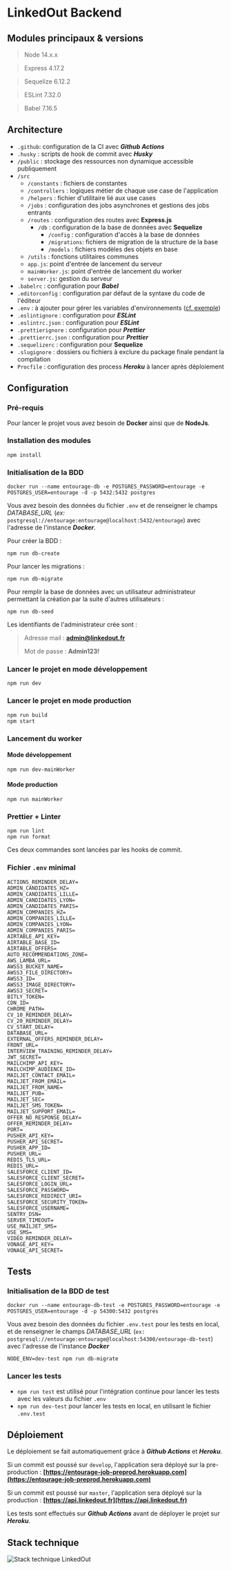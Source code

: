 # LinkedOut Backend

## Modules principaux & versions

> Node 14.x.x

> Express 4.17.2

> Sequelize 6.12.2

> ESLint 7.32.0

> Babel 7.16.5

## Architecture

- `.github`: configuration de la CI avec __*Github Actions*__
- `.husky` : scripts de hook de commit avec __*Husky*__
- `/public` : stockage des ressources non dynamique accessible publiquement
- `/src`
  - `/constants` : fichiers de constantes
  - `/controllers` : logiques métier de chaque use case de l'application
  - `/helpers` : fichier d'utilitaire lié aux use cases
  - `/jobs` : configuration des jobs asynchrones et gestions des jobs entrants
  - `/routes` : configuration des routes avec **Express.js**
    - `/db` : configuration de la base de données avec **Sequelize**
      - `/config` : configuration d'accès à la base de données
      - `/migrations`: fichiers de migration de la structure de la base
      - `/models` : fichiers modèles des objets en base
  - `/utils` : fonctions utilitaires communes
  - `app.js`: point d'entrée de lancement du serveur
  - `mainWorker.js`: point d'entrée de lancement du worker
  - `server.js`: gestion du serveur
- `.babelrc` : configuration pour __*Babel*__
- `.editorconfig` : configuration par défaut de la syntaxe du code de l'éditeur
- `.env` : à ajouter pour gérer les variables d'environnements ([cf. exemple](#fichier-env-minimal))
- `.eslintignore` : configuration pour __*ESLint*__
- `.eslintrc.json` : configuration pour __*ESLint*__
- `.prettierignore` : configuration pour __*Prettier*__
- `.prettierrc.json` : configuration pour __*Prettier*__
- `.sequelizerc` : configuration pour **Sequelize**
- `.slugignore` : dossiers ou fichiers à exclure du package finale pendant la compilation
- `Procfile` : configuration des process __*Heroku*__ à lancer après déploiement


## Configuration

### Pré-requis

Pour lancer le projet vous avez besoin de **Docker** ainsi que de **NodeJs**.

### Installation des modules

```
npm install
```

### Initialisation de la BDD

```
docker run --name entourage-db -e POSTGRES_PASSWORD=entourage -e POSTGRES_USER=entourage -d -p 5432:5432 postgres
```

Vous avez besoin des données du fichier `.env` et de renseigner le champs *DATABASE_URL* (*ex:* `postgresql://entourage:entourage@localhost:5432/entourage`) avec l'adresse de l'instance __*Docker*__.

Pour créer la BDD :
```
npm run db-create
```

Pour lancer les migrations :

```
npm run db-migrate
```

Pour remplir la base de données avec un utilisateur administrateur permettant la création par la suite d'autres utilisateurs :

```
npm run db-seed
```

Les identifiants de l'administrateur crée sont :
> Adresse mail : **admin@linkedout.fr**
> 
> Mot de passe : **Admin123!**

### Lancer le projet en mode développement

```
npm run dev
```

### Lancer le projet en mode production
```
npm run build
npm start
```

### Lancement du worker

#### Mode développement
```
npm run dev-mainWorker
```

#### Mode production
```
npm run mainWorker
```

### Prettier + Linter
```
npm run lint
npm run format
```
Ces deux commandes sont lancées par les hooks de commit.

### Fichier `.env` minimal

```.dotenv
ACTIONS_REMINDER_DELAY=
ADMIN_CANDIDATES_HZ=
ADMIN_CANDIDATES_LILLE=
ADMIN_CANDIDATES_LYON=
ADMIN_CANDIDATES_PARIS=
ADMIN_COMPANIES_HZ=
ADMIN_COMPANIES_LILLE=
ADMIN_COMPANIES_LYON=
ADMIN_COMPANIES_PARIS=
AIRTABLE_API_KEY=
AIRTABLE_BASE_ID=
AIRTABLE_OFFERS=
AUTO_RECOMMENDATIONS_ZONE=
AWS_LAMBA_URL=
AWSS3_BUCKET_NAME=
AWSS3_FILE_DIRECTORY=
AWSS3_ID=
AWSS3_IMAGE_DIRECTORY=
AWSS3_SECRET=
BITLY_TOKEN=
CDN_ID=
CHROME_PATH=
CV_10_REMINDER_DELAY=
CV_20_REMINDER_DELAY=
CV_START_DELAY=
DATABASE_URL=
EXTERNAL_OFFERS_REMINDER_DELAY=
FRONT_URL=
INTERVIEW_TRAINING_REMINDER_DELAY=
JWT_SECRET=
MAILCHIMP_API_KEY=
MAILCHIMP_AUDIENCE_ID=
MAILJET_CONTACT_EMAIL=
MAILJET_FROM_EMAIL=
MAILJET_FROM_NAME=
MAILJET_PUB=
MAILJET_SEC=
MAILJET_SMS_TOKEN=
MAILJET_SUPPORT_EMAIL=
OFFER_NO_RESPONSE_DELAY=
OFFER_REMINDER_DELAY=
PORT=
PUSHER_API_KEY=
PUSHER_API_SECRET=
PUSHER_APP_ID=
PUSHER_URL=
REDIS_TLS_URL=
REDIS_URL=
SALESFORCE_CLIENT_ID=
SALESFORCE_CLIENT_SECRET=
SALESFORCE_LOGIN_URL=
SALESFORCE_PASSWORD=
SALESFORCE_REDIRECT_URI=
SALESFORCE_SECURITY_TOKEN=
SALESFORCE_USERNAME=
SENTRY_DSN=
SERVER_TIMEOUT=
USE_MAILJET_SMS=
USE_SMS=
VIDEO_REMINDER_DELAY=
VONAGE_API_KEY=
VONAGE_API_SECRET=
```

## Tests

### Initialisation de la BDD de test

```
docker run --name entourage-db-test -e POSTGRES_PASSWORD=entourage -e POSTGRES_USER=entourage -d -p 54300:5432 postgres
```

Vous avez besoin des données du fichier `.env.test` pour les tests en local, et de renseigner le champs *DATABASE_URL* (`ex: postgresql://entourage:entourage@localhost:54300/entourage-db-test`) avec l'adresse de l'instance __*Docker*__

```
NODE_ENV=dev-test npm run db-migrate
```

### Lancer les tests

- `npm run test` est utilisé pour l'intégration continue pour lancer les tests avec les valeurs du fichier `.env`
- `npm run dev-test` pour lancer les tests en local, en utilisant le fichier `.env.test`

## Déploiement

Le déploiement se fait automatiquement grâce à __*Github Actions*__ et __*Heroku*__.

Si un commit est poussé sur `develop`, l'application sera déployé sur la pre-production : **[https://entourage-job-preprod.herokuapp.com](https://entourage-job-preprod.herokuapp.com)**

Si un commit est poussé sur `master`,  l'application sera déployé sur la production : **[https://api.linkedout.fr](https://api.linkedout.fr)**

Les tests sont effectués sur __*Github Actions*__ avant de déployer le projet sur __*Heroku*__.

## Stack technique

![Stack technique LinkedOut](./stack.svg)
